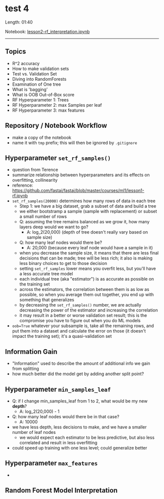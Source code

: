 # test 4

Length: 01:40  

Notebook:  [lesson2-rf_interpretation.ipynb](https://github.com/fastai/fastai/blob/master/courses/ml1/lesson2-rf_interpretation.ipynb)  

---

## Topics
- R^2 accuracy
- How to make validation sets
- Test vs. Validation Set
- Diving into RandomForests
- Examination of One tree
- What is 'bagging’
- What is OOB Out-of-Box score
- RF Hyperparameter 1: Trees
- RF Hyperparameter 2: max Samples per leaf
- RF Hyperparameter 3: max features

## Repository / Notebook Workflow
- make a copy of the notebook
- name it with `tmp` prefix; this will then be ignored by `.gitignore`

## Hyperparameter `set_rf_samples()`  
- question from Terence
- summarize relationship between hyperparameters and its effects on overfitting, collinearity
- reference:  https://github.com/fastai/fastai/blob/master/courses/ml1/lesson1-rf.ipynb
- `set_rf_samples(20000)` determines how many rows of data in each tree
  - Step 1: we have a big dataset, grab a subset of data and build a tree
  - we either bootstramp a sample (sample with replacement) or subset a small number of rows
  - Q:  assuming the tree remains balanced as we grow it, how many layers deep would we want to go?  
    - A: log_2(20,000)  (depth of tree doesn't really vary based on sample size)
  - Q:  how many leaf nodes would there be?
    - A: 20,000  (because every leaf node would have a sample in it)
  - when you decrease the sample size, it means that there are less final decisions that can be made; tree will be less rich; it also is making less binary choices to get to those decision
  - setting `set_rf_samples` lower means you overfit less, but you'll have a less accurate tree model
  - each individual tree (aka "estimator") is as accurate as possible on the training set
  - across the estimators, the correlation between them is as low as possible, so when you average them out together, you end up with something that generalizes
  - by decreasing the `set_rf_samples()` number, we are actually decreasing the power of the estimator and increasing the correlation
  - it may result in a better or worse validation set result; this is the compromise you have to figure out when you do ML models
 - `oob=True` whatever your subsample is, take all the remaining rows, and put them into a dataset and calculate the error on those (it doesn't impact the training set); it's a quasi-validation set

## Information Gain
- "Information" used to describe the amount of additional info we gain from splitting
- how much better did the model get by adding another split point?

## Hyperparameter `min_samples_leaf`  
- Q:  if I change min_samples_leaf from 1 to 2, what would be my new **depth**?
  - A:  log_2(20,000) - 1
- Q:  how many leaf nodes would there be in that case?
  - A:  10000
- we have less depth, less decisions to make, and we have a smaller number of leaf nodes
  - we would expect each estimator to be less predictive, but also less correlated and result in less overfitting
- could speed up training with one less level; could generalize better


## Hyperparameter `max_features`  
- 


## Random Forest Model Interpretation
